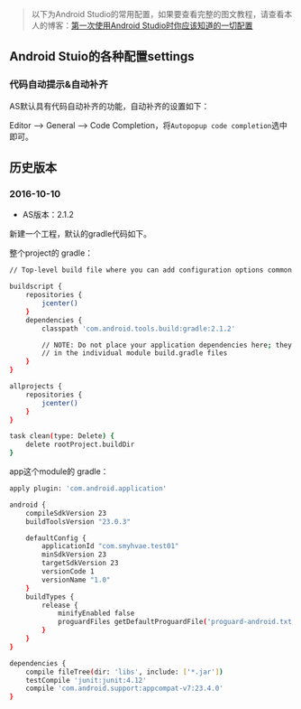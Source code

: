 
> 以下为Android Studio的常用配置，如果要查看完整的图文教程，请查看本人的博客：[第一次使用Android Studio时你应该知道的一切配置](http://www.cnblogs.com/smyhvae/p/4390905.html)



## Android Stuio的各种配置settings


### 代码自动提示&自动补齐 


AS默认具有代码自动补齐的功能，自动补齐的设置如下：

Editor --> General --> Code Completion，将`Autopopup code completion`选中即可。







## 历史版本


### 2016-10-10

- AS版本：2.1.2

新建一个工程，默认的gradle代码如下。


整个project的 gradle：

```bash
// Top-level build file where you can add configuration options common to all sub-projects/modules.

buildscript {
    repositories {
        jcenter()
    }
    dependencies {
        classpath 'com.android.tools.build:gradle:2.1.2'

        // NOTE: Do not place your application dependencies here; they belong
        // in the individual module build.gradle files
    }
}

allprojects {
    repositories {
        jcenter()
    }
}

task clean(type: Delete) {
    delete rootProject.buildDir
}
```

app这个module的 gradle：

```bash
apply plugin: 'com.android.application'

android {
    compileSdkVersion 23
    buildToolsVersion "23.0.3"

    defaultConfig {
        applicationId "com.smyhvae.test01"
        minSdkVersion 23
        targetSdkVersion 23
        versionCode 1
        versionName "1.0"
    }
    buildTypes {
        release {
            minifyEnabled false
            proguardFiles getDefaultProguardFile('proguard-android.txt'), 'proguard-rules.pro'
        }
    }
}

dependencies {
    compile fileTree(dir: 'libs', include: ['*.jar'])
    testCompile 'junit:junit:4.12'
    compile 'com.android.support:appcompat-v7:23.4.0'
}
```






















